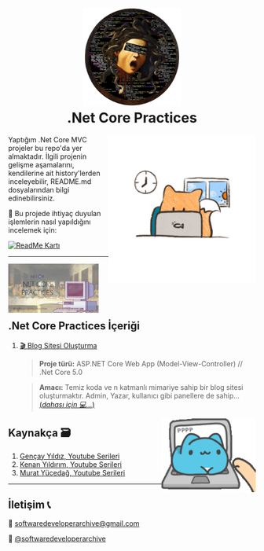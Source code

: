 <h1 align="center">
  <br>
  <a href="https://github.com/zeynepaslierhan/.NetCoreArchive"><img src="https://github.com/zeynepaslierhan/zeynepaslierhan/blob/main/img/Logo.png" alt="SoftwareDeveloperArchive" width="200"></a>
  <br>
  .Net Core Practices
  <br>
</h1>

<img src="https://github.com/zeynepaslierhan/zeynepaslierhan/blob/main/img/gifs/Giri%C5%9F.gif" align="right" height="300">

Yaptığım .Net Core MVC projeler bu repo'da yer almaktadır. İlgili projenin gelişme aşamalarını, kendilerine ait history'lerden inceleyebilir, README.md dosyalarından bilgi edinebilirsiniz.

 :dizzy: Bu projede ihtiyaç duyulan işlemlerin nasıl yapıldığını incelemek için:
 
 
[![ReadMe Kartı](https://github-readme-stats.vercel.app/api/pin/?username=zeynepaslierhan&repo=.NetCoreArchive)](https://github.com/zeynepaslierhan/.NetCoreArchive)


---


<a href="https://www.youtube.com/playlist?list=PLjMBQHLzNCzaCU6pl57ik1tHxBB0_XifG"><img src="https://github.com/zeynepaslierhan/.NetCorePractices/blob/main/img/.Net%20Core%20Youtube%20k%C3%BC%C3%A7%C3%BCk%20resim.jpg" align="left" height="100"> </a>
</br>
</br>
</br>
</br>
</br>

## .Net Core Practices İçeriği

1.  [ 🎬 Blog Sitesi Oluşturma](https://www.youtube.com/playlist?list=PLjMBQHLzNCzaCU6pl57ik1tHxBB0_XifG)

     > **Proje türü:** ASP.NET Core Web App (Model-View-Controller) // .Net Core 5.0
     
     
     > **Amacı:** Temiz koda ve n katmanlı mimariye sahip bir blog sitesi oluşturmaktır. Admin, Yazar, kullanıcı gibi panellere de sahip... [(*dahası için 💻...*)](https://github.com/zeynepaslierhan/.NetCorePractices/tree/main/NetCoreWebApp1)


<img src="https://github.com/zeynepaslierhan/zeynepaslierhan/blob/main/img/gifs/Kedilerim.gif" align="right" height="150">


## Kaynakça :card_file_box:

1. [Gençay Yıldız, Youtube Serileri](https://www.youtube.com/playlist?list=PLQVXoXFVVtp33KHoTkWklAo72l5bcjPVL)
2. [Kenan Yıldırım, Youtube Serileri](https://www.youtube.com/watch?v=-Fgpo2HvGIE&list=PLpiXyP9d3U1pUCEi8-S2pXzQchNuqJ3Kp)
3. [Murat Yücedağ, Youtube Serileri](https://www.youtube.com/playlist?list=PLKnjBHu2xXNNkinaVhPqPZG0ubaLN63ci)


---
## İletişim :telephone_receiver:

:e-mail:  softwaredeveloperarchive@gmail.com

:iphone: [@softwaredeveloperarchive](https://www.instagram.com/softwaredeveloperarchive/)
